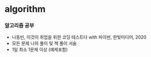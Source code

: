 # algorithm

### 알고리즘 공부
- 나동빈, 이것이 취업을 위한 코딩 테스트다 with 파이썬, 한빛미디어, 2020
- 모든 문제 나의 풀이 및 책 풀이 서술
- 1일 최소 1문제 이상 (예제포함)
